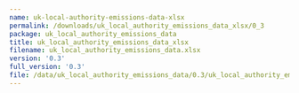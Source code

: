 ```yaml
---
name: uk-local-authority-emissions-data-xlsx
permalink: /downloads/uk_local_authority_emissions_data_xlsx/0_3
package: uk_local_authority_emissions_data
title: uk_local_authority_emissions_data_xlsx
filename: uk_local_authority_emissions_data.xlsx
version: '0.3'
full_version: '0.3'
file: /data/uk_local_authority_emissions_data/0.3/uk_local_authority_emissions_data.xlsx
---
```

